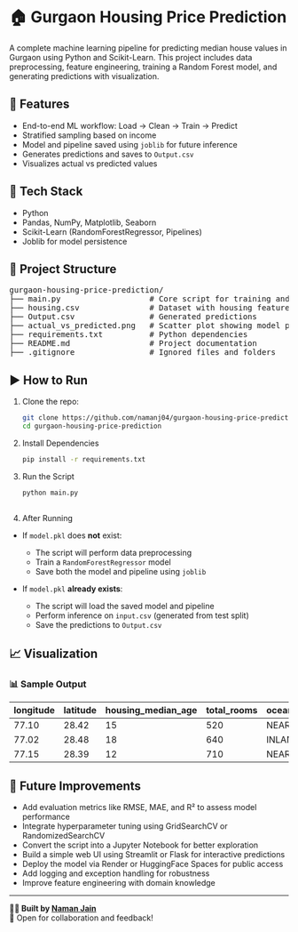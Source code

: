 # 🏠 Gurgaon Housing Price Prediction

A complete machine learning pipeline for predicting median house values in Gurgaon using Python and Scikit-Learn. This project includes data preprocessing, feature engineering, training a Random Forest model, and generating predictions with visualization.

## 📌 Features

- End-to-end ML workflow: Load → Clean → Train → Predict
- Stratified sampling based on income
- Model and pipeline saved using `joblib` for future inference
- Generates predictions and saves to `Output.csv`
- Visualizes actual vs predicted values

## 🔧 Tech Stack

- Python
- Pandas, NumPy, Matplotlib, Seaborn
- Scikit-Learn (RandomForestRegressor, Pipelines)
- Joblib for model persistence

## 📂 Project Structure
<pre>
gurgaon-housing-price-prediction/
├── main.py                   # Core script for training and inference
├── housing.csv               # Dataset with housing features
├── Output.csv                # Generated predictions
├── actual_vs_predicted.png   # Scatter plot showing model performance
├── requirements.txt          # Python dependencies
├── README.md                 # Project documentation
├── .gitignore                # Ignored files and folders
</pre>


## ▶️ How to Run

1. Clone the repo:
   ```bash
   git clone https://github.com/namanj04/gurgaon-housing-price-prediction.git
   cd gurgaon-housing-price-prediction
   ```
2. Install Dependencies
   ```bash
   pip install -r requirements.txt
   ```
3. Run the Script
   ```bash
   python main.py
  
4. After Running

- If `model.pkl` does **not** exist:
  - The script will perform data preprocessing
  - Train a `RandomForestRegressor` model
  - Save both the model and pipeline using `joblib`

- If `model.pkl` **already exists**:
  - The script will load the saved model and pipeline
  - Perform inference on `input.csv` (generated from test split)
  - Save the predictions to `Output.csv`

## 📈 Visualization
### 📊 Sample Output

| longitude | latitude | housing_median_age | total_rooms | ocean_proximity | actual_value              | predicted_value           |
|-----------|----------|--------------------|-------------|------------------|--------------------------|----------------------|
| 77.10     | 28.42    | 15                 | 520         | NEAR_OCEAN       | 289000.0                 | 284752.4             |
| 77.02     | 28.48    | 18                 | 640         | INLAND           | 245000.0                 | 249103.1             |
| 77.15     | 28.39    | 12                 | 710         | NEAR_BAY         | 325000.0                 | 318671.6             |

## 🔄 Future Improvements

- Add evaluation metrics like RMSE, MAE, and R² to assess model performance
- Integrate hyperparameter tuning using GridSearchCV or RandomizedSearchCV
- Convert the script into a Jupyter Notebook for better exploration
- Build a simple web UI using Streamlit or Flask for interactive predictions
- Deploy the model via Render or HuggingFace Spaces for public access
- Add logging and exception handling for robustness
- Improve feature engineering with domain knowledge

---

**👨‍💻 Built by [Naman Jain](https://www.linkedin.com/in/namanj04)**  
📌 Open for collaboration and feedback!



